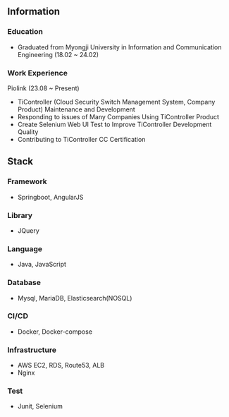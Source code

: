 ## Information

### Education
- Graduated from Myongji University in Information and Communication Engineering (18.02 ~ 24.02)

### Work Experience

Piolink (23.08 ~ Present)
- TiController (Cloud Security Switch Management System, Company Product) Maintenance and Development
- Responding to issues of Many Companies Using TiController Product
- Create Selenium Web UI Test to Improve TiController Development Quality
- Contributing to TiController CC Certification

## Stack

### Framework 
- Springboot, AngularJS

### Library
- JQuery

### Language 
- Java, JavaScript

### Database
- Mysql, MariaDB, Elasticsearch(NOSQL)

### CI/CD
- Docker, Docker-compose

### Infrastructure
- AWS EC2, RDS, Route53, ALB
- Nginx

### Test
- Junit, Selenium 

<!--
**daily1313/daily1313** is a ✨ _special_ ✨ repository because its `README.md` (this file) appears on your GitHub profile.

Here are some ideas to get you started:

- 🔭 I’m currently working on ...
- 🌱 I’m currently learning ...
- 👯 I’m looking to collaborate on ...
- 🤔 I’m looking for help with ...
- 💬 Ask me about ...
- 📫 How to reach me: ...
- 😄 Pronouns: ...
- ⚡ Fun fact: ...
-->
